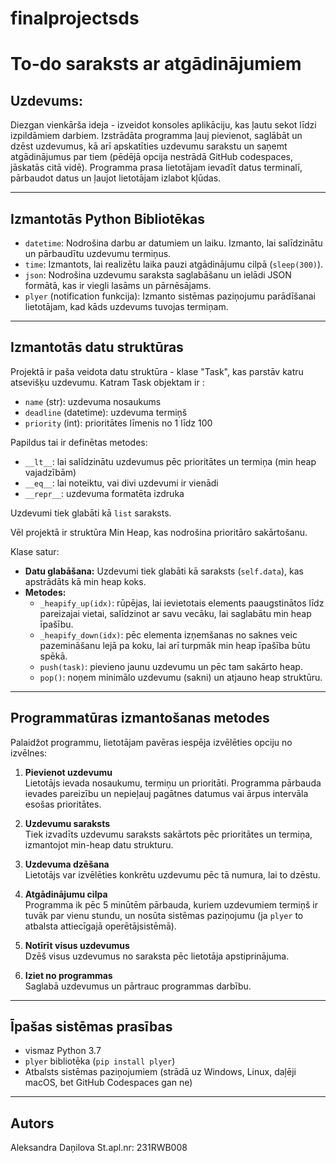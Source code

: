 # finalprojectsds
# To-do saraksts ar atgādinājumiem
## Uzdevums:

Diezgan vienkārša ideja - izveidot konsoles aplikāciju, kas ļautu sekot līdzi izpildāmiem darbiem.    Izstrādāta programma ļauj pievienot, saglābāt un dzēst uzdevumus, kā arī apskatīties uzdevumu sarakstu un saņemt atgādinājumus par tiem (pēdējā opcija nestrādā GitHub codespaces, jāskatās citā vidē). Programma prasa lietotājam ievadīt datus terminalī, pārbaudot datus un ļaujot lietotājam izlabot kļūdas.

---

## Izmantotās Python Bibliotēkas

- `datetime`: Nodrošina darbu ar datumiem un laiku. Izmanto, lai salīdzinātu un pārbaudītu uzdevumu termiņus.
- `time`: Izmantots, lai realizētu laika pauzi atgādinājumu cilpā (`sleep(300)`).
- `json`: Nodrošina uzdevumu saraksta saglabāšanu un ielādi JSON formātā, kas ir viegli lasāms un pārnēsājams.
- `plyer` (notification funkcija): Izmanto sistēmas paziņojumu parādīšanai lietotājam, kad kāds uzdevums tuvojas termiņam.

---

## Izmantotās datu struktūras

Projektā ir paša veidota datu struktūra - klase "Task", kas parstāv katru atsevišķu uzdevumu. Katram Task objektam ir :

- `name` (str): uzdevuma nosaukums
- `deadline` (datetime): uzdevuma termiņš
- `priority` (int): prioritātes līmenis no 1 līdz 100

Papildus tai ir definētas metodes:

- `__lt__`: lai salīdzinātu uzdevumus pēc prioritātes un termiņa (min heap vajadzībām)
- `__eq__`: lai noteiktu, vai divi uzdevumi ir vienādi
- `__repr__`: uzdevuma formatēta izdruka

Uzdevumi tiek glabāti kā `list` saraksts.

Vēl projektā ir struktūra Min Heap, kas nodrošina prioritāro sakārtošanu.

Klase satur:

- **Datu glabāšana:** Uzdevumi tiek glabāti kā saraksts (`self.data`), kas apstrādāts kā min heap koks.
- **Metodes:**
  - `_heapify_up(idx)`: rūpējas, lai ievietotais elements paaugstinātos līdz pareizajai vietai, salīdzinot ar savu vecāku, lai saglabātu min heap īpašību.
  - `_heapify_down(idx)`: pēc elementa izņemšanas no saknes veic pazemināšanu lejā pa koku, lai arī turpmāk min heap īpašība būtu spēkā.
  - `push(task)`: pievieno jaunu uzdevumu un pēc tam sakārto heap.
  - `pop()`: noņem minimālo uzdevumu (sakni) un atjauno heap struktūru.

---

## Programmatūras izmantošanas metodes

Palaidžot programmu, lietotājam pavēras iespēja izvēlēties opciju no izvēlnes:

1. **Pievienot uzdevumu**  
   Lietotājs ievada nosaukumu, termiņu un prioritāti. Programma pārbauda ievades pareizību un nepieļauj pagātnes datumus vai ārpus intervāla esošas prioritātes.

2. **Uzdevumu saraksts**  
   Tiek izvadīts uzdevumu saraksts sakārtots pēc prioritātes un termiņa, izmantojot min-heap datu strukturu.

3. **Uzdevuma dzēšana**  
   Lietotājs var izvēlēties konkrētu uzdevumu pēc tā numura, lai to dzēstu.

4. **Atgādinājumu cilpa**  
   Programma ik pēc 5 minūtēm pārbauda, kuriem uzdevumiem termiņš ir tuvāk par vienu stundu, un nosūta sistēmas paziņojumu (ja `plyer` to atbalsta attiecīgajā operētājsistēmā).

5. **Notīrīt visus uzdevumus**  
   Dzēš visus uzdevumus no saraksta pēc lietotāja apstiprinājuma.

6. **Iziet no programmas**  
   Saglabā uzdevumus un pārtrauc programmas darbību.

---

## Īpašas sistēmas prasības

- vismaz Python 3.7
- `plyer` bibliotēka (`pip install plyer`)
- Atbalsts sistēmas paziņojumiem (strādā uz Windows, Linux, daļēji macOS, bet GitHub Codespaces gan ne)

---

## Autors 

Aleksandra Daņilova
St.apl.nr: 231RWB008